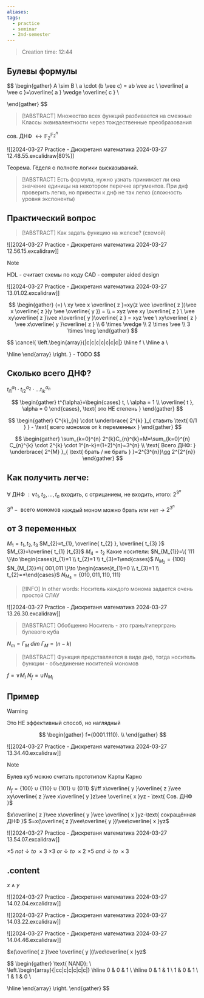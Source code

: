 ```yaml
---
aliases: 
tags:
  - practice
  - seminar
  - 2nd-semester
---
```


> Creation time: 12:44

## Булевы формулы

$$
\begin{gather}
A \sim B \\
a \cdot (b \vee c) = ab \vee ac \\
\overline{ a \vee c }=\overline{ a } \wedge \overline{ c } \\

\end{gather}
$$
>[!ABSTRACT]
>Множество всех функций разбивается на смежные Классы эквивалентности через тождественные преобразования

$\text{ сов. ДНФ } \leftrightarrow \mathbb{F}_{2}^{\mathbb{F}_{2}^{n}}$


![[2024-03-27 Practice - Дискретаня математика 2024-03-27 12.48.55.excalidraw|80%]]

Теорема. Гёделя о полноте логики высказываний.

>[!ABSTRACT]
>Есть формула, нужно узнать принимает ли она значение единицы на некотором перечне аргументов.
>При днф проверить легко, но привести к днф не так легко (сложность уровня экспоненты)

## Практический вопрос

>[!ABSTRACT]
>Как задать функцию на железе? (схемой)

![[2024-03-27 Practice - Дискретаня математика 2024-03-27 12.56.15.excalidraw]]

>[!NOTE]
>HDL - считает схемы по коду
>CAD - computer aided design

![[2024-03-27 Practice - Дискретаня математика 2024-03-27 13.01.02.excalidraw]]


$$
\begin{gather}
(=) \ xy \vee x \overline{ z }=xy(z \vee \overline{ z })\vee x \overline{ z }(y \vee \overline{ y })  = \\ 
= xyz \vee xy \overline{ z } \ \vee xy\overline{ z }\vee x\overline{ y }\overline{ z } = xyz \vee \ xy\overline{ z } \vee x\overline{ y }\overline{ z } \\
6 \times \wedge \\
2 \times \vee \\
3 \times \neg
\end{gather}
$$


$$
\cancel{ \left.\begin{array}{|c|c|c|c|c|c|c|}
\hline
f \\ \hline
a \\ 

\hline 
\end{array} \right. } - TODO
$$
## Сколько всего ДНФ?

$t_{i1}^{ \alpha_{1} }  \cdot t_{i2}^{ \alpha_{2} } \cdot \dots t_{ik} ^{ \alpha_{n} }$

$$
\begin{gather}
t^{\alpha}=\begin{cases}
t, \ \alpha = 1 \\
\overline{ t }, \alpha = 0
\end{cases}, \text{ это НЕ степень } 
\end{gather}
$$

$$
\begin{gather}
C^{k}_{n} \cdot \underbrace{ 2^{k} }_{ ставить \text{ 0/1 }  } - \text{ всего мономов от k переменных } 
\end{gather}
$$

$$
\begin{gather}
\sum_{k=0}^{n} 2^{k}C_{n}^{k}=M=\sum_{k=0}^{n} C_{n}^{k} \cdot 2^{k} \cdot 1^{n-k}=(1+2)^{n}=3^{n} \\
\text{ Всего ДНФ: } \underbrace{ 2^{M} }_{ \text{ брать / не брать } }=2^{3^{n}}\gg 2^{2^{n}} 
\end{gather}
$$

## Как получить легче:

$\forall \text{ ДНФ }: \vee t_{1},t_{2},\dots,t_{n}$
входить, с отрицанием, не входить, итого: $2^{3^{n}}$

$3^{n}-\text{ всего мономов }$
каждый моном можно брать или нет $\to$ $2^{3^{n}}$

## от 3 переменных
$M_{1}=t_{1},t_{2},t_{3}$
$M_{2}=t_{1}, \overline{ t_{2} }, \overline{ t_{3} }$
$M_{3}=\overline{ t_{1} }t_{3}$
$M_{4}=t_{2}$
Какие носители: 
$N_{M_{1}}=\{ 111 \}\to \begin{cases}t_{1}=1 \\ t_{2}=1 \\ t_{3}=1\end{cases}$
$N_{M_{2}}=\{ 100 \}$
$N_{M_{3}}=\{ 001,011 \}\to \begin{cases}t_{1}=0 \\ t_{3}=1 \\ t_{2}=*\end{cases}$
$N_{M_{4}}=\{ 010,011,110,111 \}$

>[!INFO] In other words:
>Носитель каждого монома задается очень простой СЛАУ

![[2024-03-27 Practice - Дискретаня математика 2024-03-27 13.26.30.excalidraw]]

>[!ABSTRACT]
>Обобщенно Носитель - это грань/гипергрань булевого куба

$N_{m}=\Gamma_{M}$
$dim \ \Gamma_{M}=(n-k)$

>[!ABSTRACT]
>Функция представляется в виде днф, тогда носитель функции - объединение носителей мономов

$f=\vee M_{i}$
$N_{f}=\cup N_{M_{i}}$

## Пример

>[!WARNING]
>Это НЕ эффективный способ, но наглядный

$$
\begin{gather}
f=(0001.1110). \\
\end{gather}
$$

![[2024-03-27 Practice - Дискретаня математика 2024-03-27 13.34.40.excalidraw]]

>[!NOTE]
>Булев куб можно считать прототипом Карты Карно

$N_{f}=\{ 100 \} \cup \{ 110 \}\cup \{ 101 \}\cup \{ 011 \}$
$\iff x\overline{ y }\overline{ z }\vee xy\overline{ z }\vee x\overline{ y }z\vee \overline{ x }yz - \text{ Сов. ДНФ }$

$x\overline{ z }\vee x\overline{ y }\vee \overline{ x }yz-\text{ сокращённая ДНФ }$
$=x(\overline{ z }\vee\overline{ y })\vee\overline{ x }yz$

![[2024-03-27 Practice - Дискретаня математика 2024-03-27 13.54.07.excalidraw]]

$\times  5 \ not \downarrow to \ \times 3$ 
$\times 3 \ or \downarrow to \ \times 2$
$\times 5 \ and \downarrow to \ \times 3$ 

## .content

$x \wedge y$

![[2024-03-27 Practice - Дискретаня математика 2024-03-27 14.02.04.excalidraw]]

![[2024-03-27 Practice - Дискретаня математика 2024-03-27 14.03.22.excalidraw]]

![[2024-03-27 Practice - Дискретаня математика 2024-03-27 14.04.46.excalidraw]]

$x(\overline{ z }\vee \overline{ y })\vee\overline{ x }yz$

$$
\begin{gather}
\text{ NAND}: \ \
\left.\begin{array}{|cc|c|c|c|c|c|}
\hline
0 & 0 & 1 \\ \hline
0 & 1 & 1 \\ 
1 & 0 & 1 \\
1 & 1 & 0 \\

\hline 
\end{array} \right. 
\end{gather}
$$

